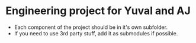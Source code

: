 # Engineering project for Yuval and AJ

* Each component of the project should be in it's own subfolder.
* If you need to use 3rd party stuff, add it as submodules if possible.
